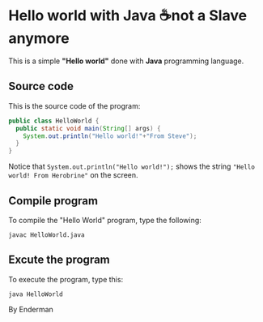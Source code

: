 # Hello world with Java :coffee:not a Slave anymore

This is a simple **"Hello world"** done with **Java** programming language.

## Source code

This is the source code of the program:

```java
public class HelloWorld {
  public static void main(String[] args) {
    System.out.println("Hello world!"+"From Steve");
  }
}
```

Notice that `System.out.println("Hello world!");` shows the string `"Hello world! From Herobrine"` on the screen.

## Compile program

To compile the "Hello World" program, type the following:

```console
javac HelloWorld.java
```

## Excute the program

To execute the program, type this:

```console
java HelloWorld
```
By Enderman
